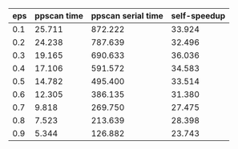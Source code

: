 eps | ppscan time | ppscan serial time | self-speedup 
--- | --- | --- | ---
0.1 | 25.711 | 872.222 | 33.924
0.2 | 24.238 | 787.639 | 32.496
0.3 | 19.165 | 690.633 | 36.036
0.4 | 17.106 | 591.572 | 34.583
0.5 | 14.782 | 495.400 | 33.514
0.6 | 12.305 | 386.135 | 31.380
0.7 | 9.818 | 269.750 | 27.475
0.8 | 7.523 | 213.639 | 28.398
0.9 | 5.344 | 126.882 | 23.743
